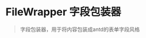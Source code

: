 # FileWrapper 字段包装器

> 字段包装器，用于将内容包装成antd的表单字段风格

<code src="./demo/base.tsx"></code>

<API id="FieldWrapper"></API>
